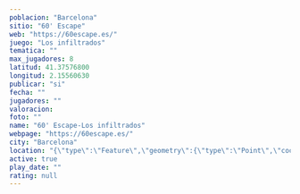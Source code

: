 ```yaml
---
poblacion: "Barcelona"
sitio: "60' Escape"
web: "https://60escape.es/"
juego: "Los infiltrados"
tematica: ""
max_jugadores: 8
latitud: 41.37576800
longitud: 2.15560630
publicar: "si"
fecha: ""
jugadores: ""
valoracion: 
foto: ""
name: "60' Escape-Los infiltrados"
webpage: "https://60escape.es/"
city: "Barcelona"
location: "{\"type\":\"Feature\",\"geometry\":{\"type\":\"Point\",\"coordinates\":[2.1556063,41.375768]}}"
active: true
play_date: ""
rating: null
---
```

